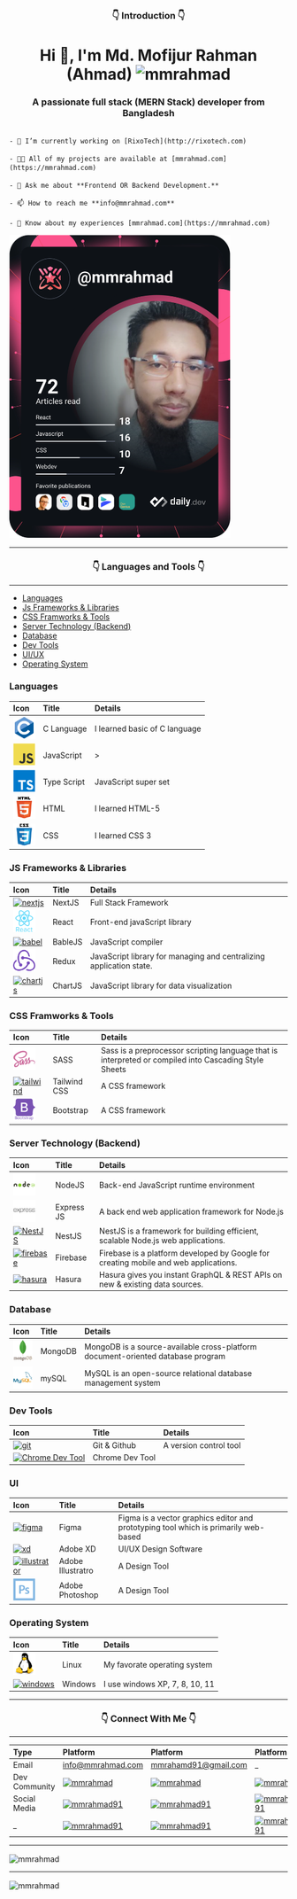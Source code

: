 <h3 align="center"> 👇 Introduction 👇</h3>

<h1 align="center"> Hi 👋, I'm Md. Mofijur Rahman (Ahmad) <span><img src="https://komarev.com/ghpvc/?username=mmrahmad&label=Profile%20views&color=0e75b6&style=flat" alt="mmrahmad" /></span></h1>
<h3 align="center">A passionate full stack (MERN Stack) developer from Bangladesh</h3>

~~~

- 🔭 I’m currently working on [RixoTech](http://rixotech.com)

- 👨‍💻 All of my projects are available at [mmrahmad.com](https://mmrahmad.com)

- 💬 Ask me about **Frontend OR Backend Development.**

- 📫 How to reach me **info@mmrahmad.com**

- 📄 Know about my experiences [mmrahmad.com](https://mmrahmad.com)

~~~

<a href="https://app.daily.dev/mmrahmad"><img src="https://github.com/mmrahmad/mmrahmad/blob/main/devcard.svg" width="400" alt="Chris Bongers's Dev Card"/></a>

---

<h3 align="center"> 👇 Languages and Tools 👇</h3>

---

* [Languages](#languages)
* [Js Frameworks & Libraries](#js)
* [CSS Framworks & Tools](#css)
* [Server Technology (Backend)](#server)
* [Database](#database)
* [Dev Tools](#devtools)
* [UI/UX](#ui)
* [Operating System](#os)

<h3 id="languages">Languages</h3>

| Icon | Title | Details |
| :--- | :--- | :--- |
| <a href="https://www.cprogramming.com/" target="_blank"> <img src="https://raw.githubusercontent.com/devicons/devicon/master/icons/c/c-original.svg" alt="c" width="40" height="40"/> </a> | C Language | I learned basic of C language |
| <a href="https://developer.mozilla.org/en-US/docs/Web/JavaScript" target="_blank"> <img src="https://raw.githubusercontent.com/devicons/devicon/master/icons/javascript/javascript-original.svg" alt="javascript" width="40" height="40"/> </a> | JavaScript | > |
| <a href="https://www.typescriptlang.org/" target="_blank"> <img src="https://raw.githubusercontent.com/devicons/devicon/master/icons/typescript/typescript-original.svg" alt="typescript" width="40" height="40"/> </a> | Type Script | JavaScript super set |
| <a href="https://www.w3.org/html/" target="_blank"> <img src="https://raw.githubusercontent.com/devicons/devicon/master/icons/html5/html5-original-wordmark.svg" alt="html5" width="40" height="40"/> </a> | HTML | I learned HTML-5 |
| <a href="https://www.w3schools.com/css/" target="_blank"> <img src="https://raw.githubusercontent.com/devicons/devicon/master/icons/css3/css3-original-wordmark.svg" alt="css3" width="40" height="40"/> </a> | CSS | I learned CSS 3 |

<h3 id="js">JS Frameworks & Libraries</h3>

| Icon | Title | Details |
| :--- | :--- | :--- |
| <a href="https://nextjs.org/" target="_blank"> <img src="https://cdn.worldvectorlogo.com/logos/nextjs-3.svg" alt="nextjs" width="40" height="40"/> </a> | NextJS | Full Stack Framework |
| <a href="https://reactjs.org/" target="_blank"> <img src="https://raw.githubusercontent.com/devicons/devicon/master/icons/react/react-original-wordmark.svg" alt="react" width="40" height="40"/> </a> | React | Front-end javaScript library |
| <a href="https://babeljs.io/" target="_blank"> <img src="https://www.vectorlogo.zone/logos/babeljs/babeljs-icon.svg" alt="babel" width="40" height="40"/> </a> | BableJS | JavaScript compiler |
| <a href="https://redux.js.org" target="_blank"> <img src="https://raw.githubusercontent.com/devicons/devicon/master/icons/redux/redux-original.svg" alt="redux" width="40" height="40"/> </a> | Redux |  JavaScript library for managing and centralizing application state. |
| <a href="https://www.chartjs.org" target="_blank"> <img src="https://www.chartjs.org/media/logo-title.svg" alt="chartjs" width="40" height="40"/> </a> | ChartJS | JavaScript library for data visualization |
  
<h3 id="css">CSS Framworks & Tools</h3>

| Icon | Title | Details |
| :--- | :--- | :--- |
| <a href="https://sass-lang.com" target="_blank"> <img src="https://raw.githubusercontent.com/devicons/devicon/master/icons/sass/sass-original.svg" alt="sass" width="40" height="40"/> </a> | SASS | Sass is a preprocessor scripting language that is interpreted or compiled into Cascading Style Sheets |
| <a href="https://tailwindcss.com/" target="_blank"> <img src="https://www.vectorlogo.zone/logos/tailwindcss/tailwindcss-icon.svg" alt="tailwind" width="40" height="40"/> </a> | Tailwind CSS | A CSS framework |
| <a href="https://getbootstrap.com" target="_blank"> <img src="https://raw.githubusercontent.com/devicons/devicon/master/icons/bootstrap/bootstrap-plain-wordmark.svg" alt="bootstrap" width="40" height="40"/> </a> | Bootstrap |A CSS framework |

<h3 id="server">Server Technology (Backend)</h3>

| Icon | Title | Details |
| :--- | :--- | :--- |
| <a href="https://nodejs.org" target="_blank"> <img src="https://raw.githubusercontent.com/devicons/devicon/master/icons/nodejs/nodejs-original-wordmark.svg" alt="nodejs" width="40" height="40"/> </a> | NodeJS | Back-end JavaScript runtime environment |
| <a href="https://expressjs.com" target="_blank"> <img src="https://raw.githubusercontent.com/devicons/devicon/master/icons/express/express-original-wordmark.svg" alt="express" width="40" height="40"/> </a> | Express JS | A back end web application framework for Node.js |
| <a href="https://nestjs.com/" target="_blank"> <img src="https://www.vectorlogo.zone/logos/nestjs/nestjs-icon.svg" alt="NestJS" width="40" height="40"/> </a> | NestJS | NestJS is a framework for building efficient, scalable Node.js web applications. |
| <a href="https://firebase.google.com/" target="_blank"> <img src="https://www.vectorlogo.zone/logos/firebase/firebase-icon.svg" alt="firebase" width="40" height="40"/> </a> | Firebase | Firebase is a platform developed by Google for creating mobile and web applications. |
| <a href="https://hasura.io/" target="_blank"> <img src="https://www.vectorlogo.zone/logos/hasuraio/hasuraio-icon.svg" alt="hasura" width="40" height="40"/> </a> | Hasura | Hasura gives you instant GraphQL & REST APIs on new & existing data sources. |

<h3 id="database">Database</h3>

| Icon | Title | Details |
| :--- | :--- | :--- |
| <a href="https://www.mongodb.com/" target="_blank"> <img src="https://raw.githubusercontent.com/devicons/devicon/master/icons/mongodb/mongodb-original-wordmark.svg" alt="mongodb" width="40" height="40"/> </a> | MongoDB | MongoDB is a source-available cross-platform document-oriented database program |
|  <a href="https://www.mysql.com/" target="_blank"> <img src="https://raw.githubusercontent.com/devicons/devicon/master/icons/mysql/mysql-original-wordmark.svg" alt="mysql" width="40" height="40"/> </a> | mySQL | MySQL is an open-source relational database management system |

<h3 id="devtools">Dev Tools</h3>

| Icon | Title | Details |
| :--- | :--- | :--- |
| <a href="https://git-scm.com/" target="_blank"> <img src="https://www.vectorlogo.zone/logos/git-scm/git-scm-icon.svg" alt="git" width="40" height="40"/> </a> | Git & Github | A version control tool |
| <a href="https://developer.chrome.com/docs/devtools/" target="_blank"> <img src="https://www.vectorlogo.zone/logos/google_chrome/google_chrome-icon.svg" alt="Chrome Dev Tool" width="40" height="40"/> </a> | Chrome Dev Tool |  |

<h3 id="ui">UI</h3>

| Icon | Title | Details |
| :--- | :--- | :--- |
| <a href="https://www.figma.com/" target="_blank"> <img src="https://www.vectorlogo.zone/logos/figma/figma-icon.svg" alt="figma" width="40" height="40"/> </a> | Figma | Figma is a vector graphics editor and prototyping tool which is primarily web-based |
| <a href="https://www.adobe.com/products/xd.html" target="_blank"> <img src="https://cdn.worldvectorlogo.com/logos/adobe-xd.svg" alt="xd" width="40" height="40"/> </a> | Adobe XD | UI/UX Design Software |
| <a href="https://www.adobe.com/in/products/illustrator.html" target="_blank"> <img src="https://www.vectorlogo.zone/logos/adobe_illustrator/adobe_illustrator-icon.svg" alt="illustrator" width="40" height="40"/> </a> | Adobe Illustratro | A Design Tool |
| <a href="https://www.photoshop.com/en" target="_blank"> <img src="https://raw.githubusercontent.com/devicons/devicon/master/icons/photoshop/photoshop-line.svg" alt="photoshop" width="40" height="40"/> </a> | Adobe Photoshop | A Design Tool |

<h3 id="os">Operating System</h3>

| Icon | Title | Details |
| :--- | :--- | :--- |
| <a href="https://www.linux.org/" target="_blank"> <img src="https://raw.githubusercontent.com/devicons/devicon/master/icons/linux/linux-original.svg" alt="linux" width="40" height="40"/> </a> | Linux | My favorate operating system |
| <a href="https://www.linux.org/" target="_blank"> <img src="https://img.icons8.com/color/50/000000/windows-10.png" alt="windows" width="40" height="40"/> </a> | Windows | I use windows XP, 7, 8, 10, 11 | 


---

<h3 align="center"> 👇 Connect With Me 👇</h3>

---

| Type | Platform | Platform | Platform |
| :--- | :------- | :------- | :------- |
| Email | [info@mmrahmad.com](mailto:info@mmrmahmad.com) | [mmrahamd91@gmail.com](mailto:mmrahmad91@gmail.com) | _ |
| Dev Community | <a href="https://stackoverflow.com/users/mmrahmad" target="blank"><img align="center" src="https://raw.githubusercontent.com/rahuldkjain/github-profile-readme-generator/master/src/images/icons/Social/stack-overflow.svg" alt="mmrahmad" height="30" width="40" /></a> | <a href="https://dev.to/mmrahmad" target="blank"><img align="center" src="https://cdn.jsdelivr.net/npm/simple-icons@3.0.1/icons/dev-dot-to.svg" alt="mmrahmad" height="30" width="40" /></a> | <a href="https://codesandbox.com/mmrahmad" target="blank"><img align="center" src="https://cdn.jsdelivr.net/npm/simple-icons@3.0.1/icons/codesandbox.svg" alt="mmrahmad" height="30" width="40" /></a> |
| Social Media | <a href="https://twitter.com/mmrahmad91" target="blank"><img align="center" src="https://raw.githubusercontent.com/rahuldkjain/github-profile-readme-generator/master/src/images/icons/Social/twitter.svg" alt="mmrahmad91" height="30" width="40" /></a> | <a href="https://linkedin.com/in/mmrahmad91" target="blank"><img align="center" src="https://raw.githubusercontent.com/rahuldkjain/github-profile-readme-generator/master/src/images/icons/Social/linked-in-alt.svg" alt="mmrahmad91" height="30" width="40" /></a> | <a href="https://instagram.com/mmrahmad91" target="blank"><img align="center" src="https://raw.githubusercontent.com/rahuldkjain/github-profile-readme-generator/master/src/images/icons/Social/instagram.svg" alt="mmrahmad91" height="30" width="40" /></a> |
| _ | <a href="https://fb.com/mmrahmad91" target="blank"><img align="center" src="https://raw.githubusercontent.com/rahuldkjain/github-profile-readme-generator/master/src/images/icons/Social/facebook.svg" alt="mmrahmad91" height="30" width="40" /></a> | <a href="https://dribbble.com/mmrahmad91" target="blank"><img align="center" src="https://raw.githubusercontent.com/rahuldkjain/github-profile-readme-generator/master/src/images/icons/Social/dribbble.svg" alt="mmrahmad91" height="30" width="40" /></a> | <a href="https://www.behance.net/mmrahmad91" target="blank"><img align="center" src="https://raw.githubusercontent.com/rahuldkjain/github-profile-readme-generator/master/src/images/icons/Social/behance.svg" alt="mmrahmad91" height="30" width="40" /></a> |

---

<p><img align="center" src="https://github-readme-stats.vercel.app/api/top-langs?username=mmrahmad&show_icons=true&locale=en&layout=compact" alt="mmrahmad" /></p>

---

<p><img align="center" src="https://github-readme-streak-stats.herokuapp.com/?user=mmrahmad&" alt="mmrahmad" /></p>


